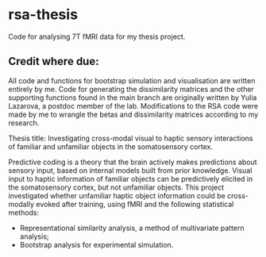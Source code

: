 # rsa-thesis
Code for analysing 7T fMRI data for my thesis project.

## Credit where due:
All code and functions for bootstrap simulation and visualisation are written entirely by me.
Code for generating the dissimilarity matrices and the other supporting functions found in the main branch are originally written by Yulia Lazarova, a postdoc member of the lab.
Modifications to the RSA code were made by me to wrangle the betas and dissimilarity matrices according to my research.

Thesis title: Investigating cross-modal visual to haptic sensory interactions of familiar and unfamiliar objects in the somatosensory cortex.

Predictive coding is a theory that the brain actively makes predictions about sensory input, based on internal models built from prior knowledge.
Visual input to haptic information of familiar objects can be predictively elicited in the somatosensory cortex, but not unfamiliar objects.
This project investigated whether unfamiliar haptic object information could be cross-modally evoked after training, using fMRI and the following statistical methods:

- Representational similarity analysis, a method of multivariate pattern analysis;
- Bootstrap analysis for experimental simulation.
